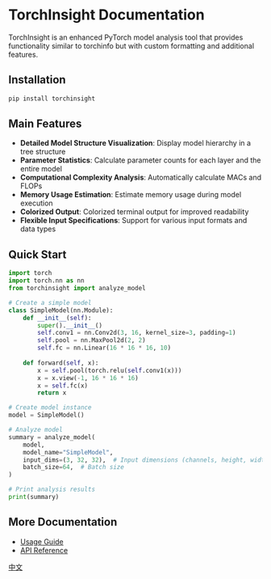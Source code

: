 # TorchInsight Documentation

TorchInsight is an enhanced PyTorch model analysis tool that provides functionality similar to torchinfo but with custom formatting and additional features.

## Installation

```bash
pip install torchinsight
```

## Main Features

- **Detailed Model Structure Visualization**: Display model hierarchy in a tree structure
- **Parameter Statistics**: Calculate parameter counts for each layer and the entire model
- **Computational Complexity Analysis**: Automatically calculate MACs and FLOPs
- **Memory Usage Estimation**: Estimate memory usage during model execution
- **Colorized Output**: Colorized terminal output for improved readability
- **Flexible Input Specifications**: Support for various input formats and data types

## Quick Start

```python
import torch
import torch.nn as nn
from torchinsight import analyze_model

# Create a simple model
class SimpleModel(nn.Module):
    def __init__(self):
        super().__init__()
        self.conv1 = nn.Conv2d(3, 16, kernel_size=3, padding=1)
        self.pool = nn.MaxPool2d(2, 2)
        self.fc = nn.Linear(16 * 16 * 16, 10)
        
    def forward(self, x):
        x = self.pool(torch.relu(self.conv1(x)))
        x = x.view(-1, 16 * 16 * 16)
        x = self.fc(x)
        return x

# Create model instance
model = SimpleModel()

# Analyze model
summary = analyze_model(
    model,
    model_name="SimpleModel",
    input_dims=(3, 32, 32),  # Input dimensions (channels, height, width)
    batch_size=64,  # Batch size
)

# Print analysis results
print(summary)
```

## More Documentation

- [Usage Guide](usage.md)
- [API Reference](api.md)

[中文](index_zh.md)
